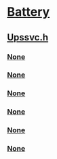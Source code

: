 # [Battery](../_battery/index.md)
## [Upssvc.h](index.md)
### [None](../upssvc/nf-upssvc-upscancelwait.md)
### [None](../upssvc/nf-upssvc-upsgetstate.md)
### [None](../upssvc/nf-upssvc-upsinit.md)
### [None](../upssvc/nf-upssvc-upsstop.md)
### [None](../upssvc/nf-upssvc-upsturnoff.md)
### [None](../upssvc/nf-upssvc-upswaitforstatechange.md)
